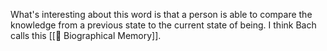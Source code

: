 What's interesting about this word is that a person is able to compare the knowledge from a previous state to the current state of being. I think Bach calls this [[🧩 Biographical Memory]].